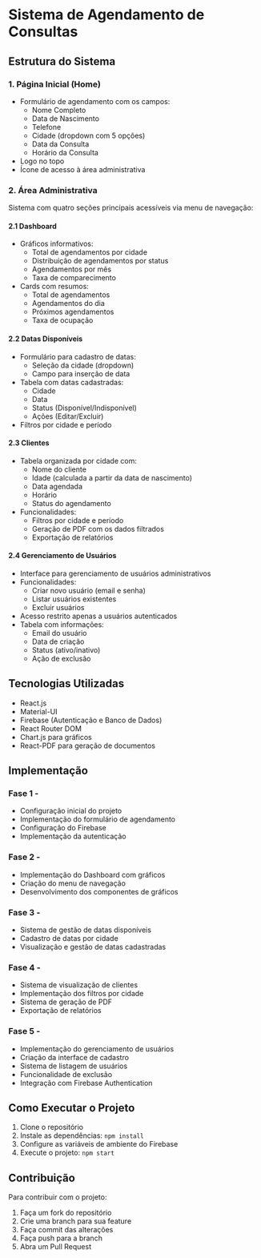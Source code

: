 # Sistema de Agendamento de Consultas

## Estrutura do Sistema

### 1. Página Inicial (Home)
- Formulário de agendamento com os campos:
  - Nome Completo
  - Data de Nascimento
  - Telefone
  - Cidade (dropdown com 5 opções)
  - Data da Consulta
  - Horário da Consulta
- Logo no topo
- Ícone de acesso à área administrativa

### 2. Área Administrativa
Sistema com quatro seções principais acessíveis via menu de navegação:

#### 2.1 Dashboard
- Gráficos informativos:
  - Total de agendamentos por cidade
  - Distribuição de agendamentos por status
  - Agendamentos por mês
  - Taxa de comparecimento
- Cards com resumos:
  - Total de agendamentos
  - Agendamentos do dia
  - Próximos agendamentos
  - Taxa de ocupação

#### 2.2 Datas Disponíveis
- Formulário para cadastro de datas:
  - Seleção da cidade (dropdown)
  - Campo para inserção de data
- Tabela com datas cadastradas:
  - Cidade
  - Data
  - Status (Disponível/Indisponível)
  - Ações (Editar/Excluir)
- Filtros por cidade e período

#### 2.3 Clientes
- Tabela organizada por cidade com:
  - Nome do cliente
  - Idade (calculada a partir da data de nascimento)
  - Data agendada
  - Horário
  - Status do agendamento
- Funcionalidades:
  - Filtros por cidade e período
  - Geração de PDF com os dados filtrados
  - Exportação de relatórios

#### 2.4 Gerenciamento de Usuários
- Interface para gerenciamento de usuários administrativos
- Funcionalidades:
  - Criar novo usuário (email e senha)
  - Listar usuários existentes
  - Excluir usuários
- Acesso restrito apenas a usuários autenticados
- Tabela com informações:
  - Email do usuário
  - Data de criação
  - Status (ativo/inativo)
  - Ação de exclusão

## Tecnologias Utilizadas
- React.js
- Material-UI
- Firebase (Autenticação e Banco de Dados)
- React Router DOM
- Chart.js para gráficos
- React-PDF para geração de documentos

## Implementação

### Fase 1 - 
- Configuração inicial do projeto
- Implementação do formulário de agendamento
- Configuração do Firebase
- Implementação da autenticação

### Fase 2 - 
- Implementação do Dashboard com gráficos
- Criação do menu de navegação
- Desenvolvimento dos componentes de gráficos

### Fase 3 - 
- Sistema de gestão de datas disponíveis
- Cadastro de datas por cidade
- Visualização e gestão de datas cadastradas

### Fase 4 - 
- Sistema de visualização de clientes
- Implementação dos filtros por cidade
- Sistema de geração de PDF
- Exportação de relatórios

### Fase 5 - 
- Implementação do gerenciamento de usuários
- Criação da interface de cadastro
- Sistema de listagem de usuários
- Funcionalidade de exclusão
- Integração com Firebase Authentication

## Como Executar o Projeto
1. Clone o repositório
2. Instale as dependências: `npm install`
3. Configure as variáveis de ambiente do Firebase
4. Execute o projeto: `npm start`

## Contribuição
Para contribuir com o projeto:
1. Faça um fork do repositório
2. Crie uma branch para sua feature
3. Faça commit das alterações
4. Faça push para a branch
5. Abra um Pull Request